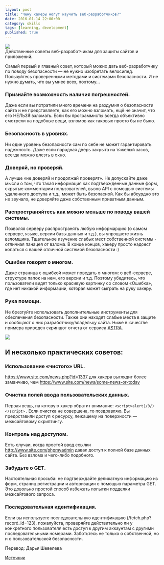 ```yaml
---
layout: post
title: "Чему хакеры могут научить веб-разработчиков?"
date: 2016-01-14 22:00:00
category: skills
tags: [learning, development]
published: true
---
```


<img src="http://s019.radikal.ru/i631/1601/cf/177a357048dd.jpg" class="img-responsive" /><br />
Действенные советы веб-разработчикам для защиты сайтов и приложений.

<!-- more -->

Самый первый и главный совет, который можно дать веб-разработчику по поводу безопасности &mdash; не нужно изобретать велосипед. Пользуйтесь проверенными методами и системами безопасности. И не нужно думать, что вы умнее всех, поэтому...

### Признайте возможность наличия погрешностей.
Даже если вы потратили много времени на раздумия о безопасности сайта и не представляете, как его можно взломать, ещё не значит, что его НЕЛЬЗЯ взломать. Если бы программисты всегда объективно смотрели на подобные вещи, взломов как таковых просто бы не было.

### Безопасность в уровнях.
Ни один уровень безопасности сам по себе не может гарантировать надежность. Даже если парадная дверь закрыта на тяжелый засов, всегда можно влезть в окно.

### Доверяй, но проверяй.
А лучше «не доверяй и продолжай проверят». Не допускайте даже мысли о том, что такая информация как подтвержденные данные форм, скрытые комментарии пользователей, вызов API с помощью системы удаленного доступа и т.д., может быть безопасной. Как бы абсурдно это не звучало, не доверяйте даже собственным приватным данным.

### Распространяйтесь как можно меньше по поводу вашей системы. 
Позволяя серверу распространять любую информарцию (о самом сервере, языке, версии базы данных и т.д.), вы упрощаете жизнь взломщика. Тщательное изучение слабых мест собственной системы - отличная панацея от взлома. В конце концов, хакеру просто надоест копаться с вашей отличной системой безопасности :)

### Ошибки говорят о многом.
Даже страница с ошибкой может поведать о многом: о веб-сервере, структуре папок на нем, его версии и т.д. Поэтому убедитесь, что пользователи видят только красивую картинку со словом «Ошибка», где нет никакой информации, которая может сыграть на руку хакеру.

### Рука помощи.
Не брезгуйте использовать дополнительные инструменты для обеспечения безопасности. Также они находят слабые места в защите и сообщают о них разработчику/владельцу сайта. Ниже в качестве примера приведен скриншот отчета от сервиса [ASTRA](http://getastra.com/landing/).

<img src="http://i081.radikal.ru/1601/2e/cb5c6843d57d.png" class="img-responsive">

## И несколько практических советов:

### Использование «чистого» URL.
https://www.site.com/news.php?id=1337 для хакера выглядит более заманчиво, чем https://www.site.com/news/some-news-or-today

### Очистка полей ввода пользовательских данных.
Первая вещь, на которую хакер обратит внимание: `<script>alert(/0/)</script>` . Если очистка не совершена, то поздравляю. Вы предоставили доступ к ресурсу, лежащему на поверхности &mdash; межсайтовому скриптингу.

### Контроль над доступом.
Есть случаи, когда простой ввод ссылки http://www.site.com/phpmyadmin давал доступ к полной базе данных сайта. Без взлома и чего-либо подобного.

### Забудьте о GET.
Настоятельная просьба: не подтверждайте деликатную информацию из форм, страниц регистрации и авторизации с помощью параметра GET. Это  довольно простой способ избежать попытки подделки межсайтового запроса.

### Последовательная идентификация.
Если вы используете последовательную идентификацию (/fetch.php?record_id=123), пожалуйста, проверяйте действительно ли у конкретного пользователя есть доступ к другим аккаунтам с другими последовательными номерами. Заботьтесь не только о собственной, но и о пользовательской безопасности.

Перевод: Дарья Шевелева

[Источник](https://www.quora.com/What-can-hackers-teach-web-developers-in-one-minute-to-change-the-way-they-are-thinking)